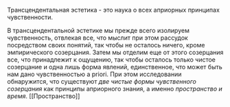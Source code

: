 Трансцендентальная эстетика - это наука о всех априорных принципах чувственности.

В трансцендентальной эстетике мы прежде всего изолируем чувственность, отвлекая все, что мыслит при этом рассудок посредством своих понятий, так чтобы не осталось ничего, кроме эмпирического созерцания. Затем мы отделим еще от этого созерцания все, что принадлежит к ощущению, так чтобы осталось только чистое созерцание и одна лишь форма явлений, единственное, что может быть нам дано чувственностью а priori. При этом исследовании обнаружится, что существуют _две чистые формы чувственного созерцания_ как принципы априорного знания, а именно _пространство и время_.
[[Пространство]]